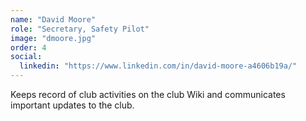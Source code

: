 ```yaml
---
name: "David Moore"
role: "Secretary, Safety Pilot"
image: "dmoore.jpg"
order: 4
social:
  linkedin: "https://www.linkedin.com/in/david-moore-a4606b19a/"
---
```


Keeps record of club activities on the club Wiki and communicates important
updates to the club.
